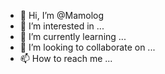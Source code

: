 - 👋 Hi, I’m @Mamolog
- 👀 I’m interested in ...
- 🌱 I’m currently learning ...
- 💞️ I’m looking to collaborate on ...
- 📫 How to reach me ...

<!---
Mamolog/Mamolog is a ✨ special ✨ repository because its `README.md` (this file) appears on your GitHub profile.
You can click the Preview link to take a look at your changes.
--->
